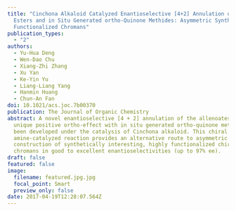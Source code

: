 ```yaml
---
title: "Cinchona Alkaloid Catalyzed Enantioselective [4+2] Annulation of Allenic
  Esters and in Situ Generated ortho-Quinone Methides: Asymmetric Synthesis of
  Functionalized Chromans"
publication_types:
  - "2"
authors:
  - Yu-Hua Deng
  - Wen-Dao Chu
  - Xiang-Zhi Zhang
  - Xu Yan
  - Ke-Yin Yu
  - Liang-Liang Yang
  - Hanmin Huang
  - Chun-An Fan
doi: 10.1021/acs.joc.7b00370
publication: The Journal of Organic Chemistry
abstract: A novel enantioselective [4 + 2] annulation of the allenoates having a
  unique positive ortho-effect with in situ generated ortho-quinone methides has
  been developed under the catalysis of Cinchona alkaloid. This chiral
  amine-catalyzed reaction provides an alternative route to asymmetric catalytic
  construction of synthetically interesting, highly functionalized chiral
  chromans in good to excellent enantioselectivities (up to 97% ee).
draft: false
featured: false
image:
  filename: featured.jpg.jpg
  focal_point: Smart
  preview_only: false
date: 2017-04-19T12:28:07.564Z
---
```

